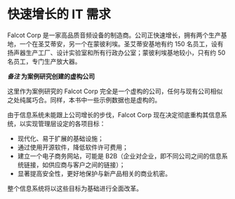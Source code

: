 # 快速增长的 IT 需求

Falcot Corp 是一家高品质音频设备的制造商。公司正快速增长，拥有两个生产基地，一个在圣艾蒂安，另一个在蒙彼利埃。圣艾蒂安基地有约 150 名员工，设有扬声器生产工厂、设计实验室和所有行政办公室；蒙彼利埃基地较小，只有约 50 名员工，专门生产放大器。

**_备注_ 为案例研究创建的虚构公司**

这里作为案例研究的 Falcot Corp 完全是一个虚构的公司，任何与现有公司相似之处纯属巧合。同样，本书中一些示例数据也是虚构的。

由于信息系统未能跟上公司增长的步伐，Falcot Corp 现在决定彻底重构其信息系统，以实现管理层设定的各项目标：

- 现代化、易于扩展的基础设施；
- 通过使用开源软件，降低软件许可费用；
- 建立一个电子商务网站，可能是 B2B（企业对企业，即不同公司之间的信息系统链接，如供应商与客户之间的链接）；
- 显著提高安全性，更好地保护与新产品相关的商业机密。

整个信息系统将以这些目标为基础进行全面改革。